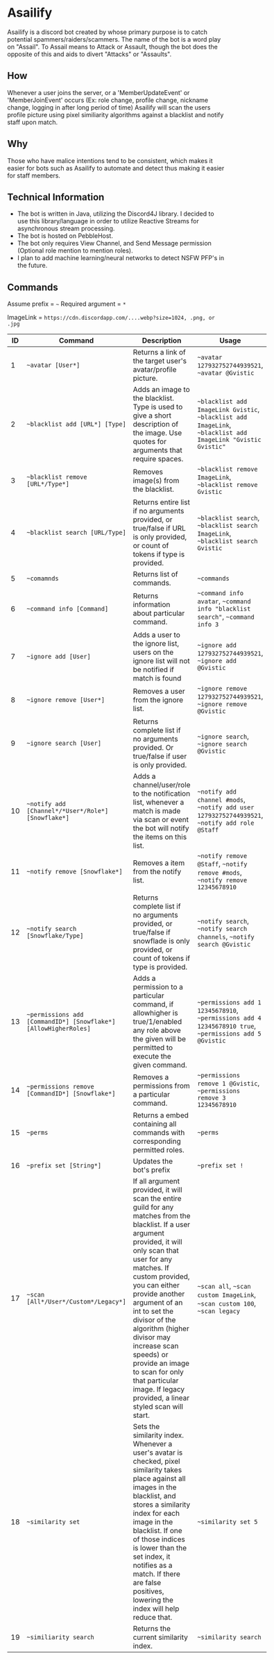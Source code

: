 # Asailify

Asailify is a discord bot created by whose primary purpose is to catch potential spammers/raiders/scammers. 
The name of the bot is a word play on "Assail". To Assail means to Attack or Assault, though the bot does the opposite of this
and aids to divert "Attacks" or "Assaults".

## How

Whenever a user joins the server, or a 'MemberUpdateEvent' or 'MemberJoinEvent' occurs (Ex: role change, profile change, nickname change, logging in after long period of time)
Asailify will scan the users profile picture using pixel similiarity algorithms against a blacklist and notify staff upon match. 

## Why

Those who have malice intentions tend to be consistent, which makes it easier for bots such as Asailify to automate and detect thus making it easier for staff members.

## Technical Information

- The bot is written in Java, utilizing the Discord4J library. I decided to use this library/language in order to utilize Reactive Streams for asynchronous stream processing.
- The bot is hosted on PebbleHost.
- The bot only requires View Channel, and Send Message permission (Optional role mention to mention roles).
- I plan to add machine learning/neural networks to detect NSFW PFP's in the future.

## Commands

Assume prefix = `~`
Required argument = `*`

ImageLink = `https://cdn.discordapp.com/....webp?size=1024, .png, or .jpg`

<style>
table:nth-of-type(1) {
    display:table;
    width:100%;
}
table:nth-of-type(1) th:nth-of-type(2) {
    width:10%;
}
</style>

| ID | Command | Description | Usage |
|-|-----|-----------|---------------|
| 1 | `~avatar [User*]` | Returns a link of the target user's avatar/profile picture. | `~avatar 127932752744939521`, `~avatar @Gvistic` |
| 2 | `~blacklist add [URL*] [Type]` | Adds an image to the blacklist. Type is used to give a short description of the image. Use quotes for arguments that require spaces. | `~blacklist add ImageLink Gvistic`, `~blacklist add ImageLink`, `~blacklist add ImageLink "Gvistic Gvistic"` |
| 3 | `~blacklist remove [URL*/Type*]` | Removes image(s) from the blacklist. | `~blacklist remove ImageLink`, `~blacklist remove Gvistic` |
| 4 | `~blacklist search [URL/Type]` | Returns entire list if no arguments provided, or true/false if URL is only provided, or count of tokens if type is provided. | `~blacklist search`, `~blacklist search ImageLink`, `~blacklist search Gvistic` |
| 5 | `~comamnds` | Returns list of commands. | `~commands` |
| 6 | `~command info [Command]` | Returns information about particular command. | `~command info avatar`, `~command info "blacklist search"`, `~command info 3` |
| 7 | `~ignore add [User]` | Adds a user to the ignore list, users on the ignore list will not be notified if match is found | `~ignore add 127932752744939521`, `~ignore add @Gvistic` |
| 8 | `~ignore remove [User*]` | Removes a user from the ignore list. | `~ignore remove 127932752744939521`, `~ignore remove @Gvistic` |
| 9 | `~ignore search [User]` | Returns complete list if no arguments provided. Or true/false if user is only provided. | `~ignore search`, `~ignore search @Gvistic` |
| 10 | `~notify add [Channel*/*User*/Role*] [Snowflake*]` | Adds a channel/user/role to the notification list, whenever a match is made via scan or event the bot will notify the items on this list. | `~notify add channel #mods`, `~notify add user 127932752744939521`, `~notify add role @Staff`
| 11 | `~notify remove [Snowflake*]` | Removes a item from the notify list. | `~notify remove @Staff`, `~notify remove #mods`, `~notify remove 12345678910` |
| 12 | `~notify search [Snowflake/Type]` | Returns complete list if no arguments provided, or true/false if snowflade is only provided, or count of tokens if type is provided. | `~notify search`, `~notify search channels`, `~notify search @Gvistic` |
| 13 | `~permissions add [CommandID*] [Snowflake*] [AllowHigherRoles]` | Adds a permission to a particular command, if allowhigher is true/1/enabled any role above the given will be permitted to execute the given command. | `~permissions add 1 12345678910`, `~permissions add 4 12345678910 true`, `~permissions add 5 @Gvistic` |
| 14 | `~permissions remove [CommandID*] [Snowflake*]` | Removes a permissions from a particular command. | `~permissions remove 1 @Gvistic`, `~permissions remove 3 12345678910` |
| 15 | `~perms` | Returns a embed containing all commands with corresponding permitted roles. | `~perms` |
| 16 | `~prefix set [String*]` | Updates the bot's prefix | `~prefix set !` |
| 17 | `~scan [All*/User*/Custom*/Legacy*]` | If all argument provided, it will scan the entire guild for any matches from the blacklist. If a user argument provided, it will only scan that user for any matches. If custom provided, you can either provide another argument of an int to set the divisor of the algorithm (higher divisor may increase scan speeds) or provide an image to scan for only that particular image. If legacy provided, a linear styled scan will start. | `~scan all`, `~scan custom ImageLink`, `~scan custom 100`, `~scan legacy` |
| 18 | `~similarity set` | Sets the similarity index. Whenever a user's avatar is checked, pixel similarity takes place against all images in the blacklist, and stores a similarity index for each image in the blacklist. If one of those indices is lower than the set index, it notifies as a match. If there are false positives, lowering the index will help reduce that. | `~similarity set 5` |
| 19 | `~similiarity search` | Returns the current similarity index. | `~similarity search` |


